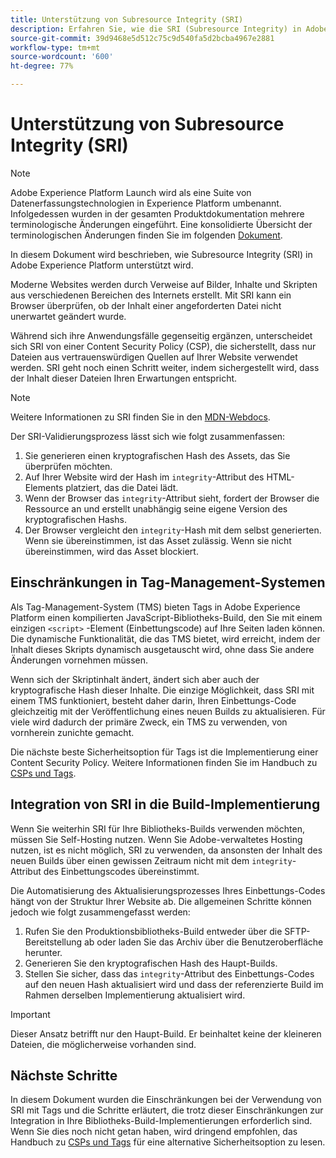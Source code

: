 ```yaml
---
title: Unterstützung von Subresource Integrity (SRI)
description: Erfahren Sie, wie die SRI (Subresource Integrity) in Adobe Experience Platform unterstützt wird.
source-git-commit: 39d9468e5d512c75c9d540fa5d2bcba4967e2881
workflow-type: tm+mt
source-wordcount: '600'
ht-degree: 77%

---
```


# Unterstützung von Subresource Integrity (SRI)

>[!NOTE]
>
>Adobe Experience Platform Launch wird als eine Suite von Datenerfassungstechnologien in Experience Platform umbenannt. Infolgedessen wurden in der gesamten Produktdokumentation mehrere terminologische Änderungen eingeführt. Eine konsolidierte Übersicht der terminologischen Änderungen finden Sie im folgenden [Dokument](../../term-updates.md).

In diesem Dokument wird beschrieben, wie Subresource Integrity (SRI) in Adobe Experience Platform unterstützt wird.

Moderne Websites werden durch Verweise auf Bilder, Inhalte und Skripten aus verschiedenen Bereichen des Internets erstellt. Mit SRI kann ein Browser überprüfen, ob der Inhalt einer angeforderten Datei nicht unerwartet geändert wurde.

Während sich ihre Anwendungsfälle gegenseitig ergänzen, unterscheidet sich SRI von einer Content Security Policy (CSP), die sicherstellt, dass nur Dateien aus vertrauenswürdigen Quellen auf Ihrer Website verwendet werden. SRI geht noch einen Schritt weiter, indem sichergestellt wird, dass der Inhalt dieser Dateien Ihren Erwartungen entspricht.

>[!NOTE]
>
>Weitere Informationen zu SRI finden Sie in den [MDN-Webdocs](https://developer.mozilla.org/de-DE/docs/Web/Security/Subresource_Integrity).

Der SRI-Validierungsprozess lässt sich wie folgt zusammenfassen:

1. Sie generieren einen kryptografischen Hash des Assets, das Sie überprüfen möchten.
1. Auf Ihrer Website wird der Hash im `integrity`-Attribut des HTML-Elements platziert, das die Datei lädt.
1. Wenn der Browser das `integrity`-Attribut sieht, fordert der Browser die Ressource an und erstellt unabhängig seine eigene Version des kryptografischen Hashs.
1. Der Browser vergleicht den `integrity`-Hash mit dem selbst generierten. Wenn sie übereinstimmen, ist das Asset zulässig. Wenn sie nicht übereinstimmen, wird das Asset blockiert.

## Einschränkungen in Tag-Management-Systemen

Als Tag-Management-System (TMS) bieten Tags in Adobe Experience Platform einen kompilierten JavaScript-Bibliotheks-Build, den Sie mit einem einzigen `<script>` -Element (Einbettungscode) auf Ihre Seiten laden können. Die dynamische Funktionalität, die das TMS bietet, wird erreicht, indem der Inhalt dieses Skripts dynamisch ausgetauscht wird, ohne dass Sie andere Änderungen vornehmen müssen.

Wenn sich der Skriptinhalt ändert, ändert sich aber auch der kryptografische Hash dieser Inhalte. Die einzige Möglichkeit, dass SRI mit einem TMS funktioniert, besteht daher darin, Ihren Einbettungs-Code gleichzeitig mit der Veröffentlichung eines neuen Builds zu aktualisieren. Für viele wird dadurch der primäre Zweck, ein TMS zu verwenden, von vornherein zunichte gemacht.

Die nächste beste Sicherheitsoption für Tags ist die Implementierung einer Content Security Policy. Weitere Informationen finden Sie im Handbuch zu [CSPs und Tags](./content-security-policy.md).

## Integration von SRI in die Build-Implementierung

Wenn Sie weiterhin SRI für Ihre Bibliotheks-Builds verwenden möchten, müssen Sie Self-Hosting nutzen. Wenn Sie Adobe-verwaltetes Hosting nutzen, ist es nicht möglich, SRI zu verwenden, da ansonsten der Inhalt des neuen Builds über einen gewissen Zeitraum nicht mit dem `integrity`-Attribut des Einbettungscodes übereinstimmt.

Die Automatisierung des Aktualisierungsprozesses Ihres Einbettungs-Codes hängt von der Struktur Ihrer Website ab. Die allgemeinen Schritte können jedoch wie folgt zusammengefasst werden:

1. Rufen Sie den Produktionsbibliotheks-Build entweder über die SFTP-Bereitstellung ab oder laden Sie das Archiv über die Benutzeroberfläche herunter.
1. Generieren Sie den kryptografischen Hash des Haupt-Builds.
1. Stellen Sie sicher, dass das `integrity`-Attribut des Einbettungs-Codes auf den neuen Hash aktualisiert wird und dass der referenzierte Build im Rahmen derselben Implementierung aktualisiert wird.

>[!IMPORTANT]
>
>Dieser Ansatz betrifft nur den Haupt-Build. Er beinhaltet keine der kleineren Dateien, die möglicherweise vorhanden sind.

## Nächste Schritte

In diesem Dokument wurden die Einschränkungen bei der Verwendung von SRI mit Tags und die Schritte erläutert, die trotz dieser Einschränkungen zur Integration in Ihre Bibliotheks-Build-Implementierungen erforderlich sind. Wenn Sie dies noch nicht getan haben, wird dringend empfohlen, das Handbuch zu [CSPs und Tags](./content-security-policy.md) für eine alternative Sicherheitsoption zu lesen.
